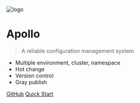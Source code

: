 ![logo](https://raw.githubusercontent.com/ctripcorp/apollo/master/doc/images/logo/logo.png)

# Apollo

> A reliable configuration management system

- Multiple environment, cluster, namespace
- Hot change
- Version control
- Gray publish

[GitHub](https://github.com/ctripcorp/apollo/)
[Quick Start](Quick-Start.md)
